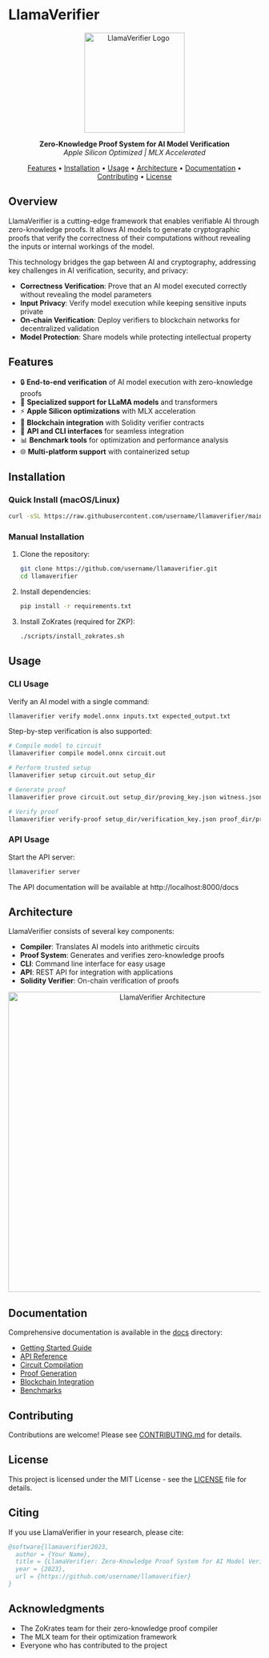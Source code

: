 # LlamaVerifier

<p align="center">
  <img src="docs/assets/logo.png" width="200" alt="LlamaVerifier Logo">
</p>

<p align="center">
  <strong>Zero-Knowledge Proof System for AI Model Verification</strong><br>
  <em>Apple Silicon Optimized | MLX Accelerated</em>
</p>

<p align="center">
  <a href="#features">Features</a> •
  <a href="#installation">Installation</a> •
  <a href="#usage">Usage</a> •
  <a href="#architecture">Architecture</a> •
  <a href="#documentation">Documentation</a> •
  <a href="#contributing">Contributing</a> •
  <a href="#license">License</a>
</p>

## Overview

LlamaVerifier is a cutting-edge framework that enables verifiable AI through zero-knowledge proofs. It allows AI models to generate cryptographic proofs that verify the correctness of their computations without revealing the inputs or internal workings of the model.

This technology bridges the gap between AI and cryptography, addressing key challenges in AI verification, security, and privacy:

- **Correctness Verification**: Prove that an AI model executed correctly without revealing the model parameters
- **Input Privacy**: Verify model execution while keeping sensitive inputs private
- **On-chain Verification**: Deploy verifiers to blockchain networks for decentralized validation
- **Model Protection**: Share models while protecting intellectual property

## Features

- 🔒 **End-to-end verification** of AI model execution with zero-knowledge proofs
- 🦙 **Specialized support for LLaMA models** and transformers
- ⚡ **Apple Silicon optimizations** with MLX acceleration
- 🔗 **Blockchain integration** with Solidity verifier contracts
- 🔌 **API and CLI interfaces** for seamless integration
- 📊 **Benchmark tools** for optimization and performance analysis
- 🌐 **Multi-platform support** with containerized setup

## Installation

### Quick Install (macOS/Linux)

```bash
curl -sSL https://raw.githubusercontent.com/username/llamaverifier/main/scripts/install.sh | bash
```

### Manual Installation

1. Clone the repository:
   ```bash
   git clone https://github.com/username/llamaverifier.git
   cd llamaverifier
   ```

2. Install dependencies:
   ```bash
   pip install -r requirements.txt
   ```

3. Install ZoKrates (required for ZKP):
   ```bash
   ./scripts/install_zokrates.sh
   ```

## Usage

### CLI Usage

Verify an AI model with a single command:

```bash
llamaverifier verify model.onnx inputs.txt expected_output.txt
```

Step-by-step verification is also supported:

```bash
# Compile model to circuit
llamaverifier compile model.onnx circuit.out

# Perform trusted setup
llamaverifier setup circuit.out setup_dir

# Generate proof
llamaverifier prove circuit.out setup_dir/proving_key.json witness.json proof_dir

# Verify proof
llamaverifier verify-proof setup_dir/verification_key.json proof_dir/proof.json proof_dir/public.json
```

### API Usage

Start the API server:

```bash
llamaverifier server
```

The API documentation will be available at http://localhost:8000/docs

## Architecture

LlamaVerifier consists of several key components:

- **Compiler**: Translates AI models into arithmetic circuits
- **Proof System**: Generates and verifies zero-knowledge proofs
- **CLI**: Command line interface for easy usage
- **API**: REST API for integration with applications
- **Solidity Verifier**: On-chain verification of proofs

<p align="center">
  <img src="docs/assets/architecture.png" width="600" alt="LlamaVerifier Architecture">
</p>

## Documentation

Comprehensive documentation is available in the [docs](docs/) directory:

- [Getting Started Guide](docs/getting-started.md)
- [API Reference](docs/api-reference.md)
- [Circuit Compilation](docs/circuit-compilation.md)
- [Proof Generation](docs/proof-generation.md)
- [Blockchain Integration](docs/blockchain-integration.md)
- [Benchmarks](docs/benchmarks.md)

## Contributing

Contributions are welcome! Please see [CONTRIBUTING.md](CONTRIBUTING.md) for details.

## License

This project is licensed under the MIT License - see the [LICENSE](LICENSE) file for details.

## Citing

If you use LlamaVerifier in your research, please cite:

```bibtex
@software{llamaverifier2023,
  author = {Your Name},
  title = {LlamaVerifier: Zero-Knowledge Proof System for AI Model Verification},
  year = {2023},
  url = {https://github.com/username/llamaverifier}
}
```

## Acknowledgments

- The ZoKrates team for their zero-knowledge proof compiler
- The MLX team for their optimization framework
- Everyone who has contributed to the project 